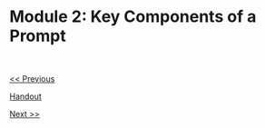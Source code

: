 # Module 2: Key Components of a Prompt

<br>

<p align="left"><a href="https://github.com/vennby/ChatGPT-University/blob/main/Prompt%20Engineering/Module%201.md"><< Previous</a></p>
<p align="left"><a href="https://github.com/vennby/ChatGPT-University/blob/main/Prompt%20Engineering/Handout.md">Handout</a></p>
<p align="left"><a href="https://github.com/vennby/ChatGPT-University/blob/main/Prompt%20Engineering/Module%203.md">Next >></a></p>
